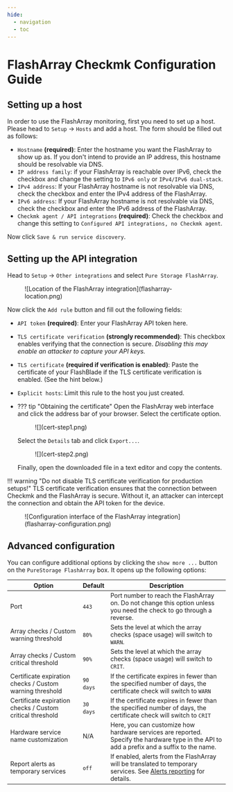 ```yaml
---
hide:
  - navigation
  - toc
---
```


# FlashArray Checkmk Configuration Guide

## Setting up a host

In order to use the FlashArray monitoring, first you need to set up a host. Please head to `Setup` &rarr; `Hosts` and
add a host. The form should be filled out as follows:

- `Hostname` **(required)**: Enter the hostname you want the FlashArray to show up as. If you don't intend to provide an
  IP address,
  this hostname should be resolvable via DNS.
- `IP address family`: if your FlashArray is reachable over IPv6, check the checkbox and change the setting
  to `IPv6 only` or `IPv4/IPv6 dual-stack`.
- `IPv4 address`: If your FlashArray hostname is not resolvable via DNS, check the checkbox and enter the IPv4 address
  of the FlashArray.
- `IPv6 address`: If your FlashArray hostname is not resolvable via DNS, check the checkbox and enter the IPv6 address
  of the FlashArray.
- `Checkmk agent / API integrations` **(required)**: Check the checkbox and change this setting
  to `Configured API integrations, no Checkmk agent`.

Now click `Save & run service discovery`.

## Setting up the API integration

Head to `Setup` &rarr; `Other integrations` and select `Pure Storage FlashArray`.

<figure markdown>
![Location of the FlashArray integration](flasharray-location.png)
</figure>

Now click the `Add rule` button and fill out the following fields:

- `API token` **(required)**: Enter your FlashArray API token here.
- `TLS certificate verification` **(strongly recommended)**: This checkbox enables verifying that the connection is secure. *Disabling this may enable an attacker to capture your API keys.*
- `TLS certificate` **(required if verification is enabled)**: Paste the certificate of your FlashBlade if the TLS certificate verification is enabled. (See the hint below.)
- `Explicit hosts`: Limit this rule to the host you just created.

- ??? tip "Obtaining the certificate"
    Open the FlashArray web interface and click the address bar of your browser. Select the certificate option.
    
    <figure markdown>
    ![](cert-step1.png)
    </figure>
    
    Select the `Details` tab and click `Export...`.
     
    <figure markdown>
    ![](cert-step2.png)
    </figure>

    Finally, open the downloaded file in a text editor and copy the contents.

!!! warning "Do not disable TLS certificate verification for production setups!"
    TLS certificate verification ensures that the connection between Checkmk and the FlashArray is secure. Without it, an attacker can intercept the connection and obtain the API token for the device.

<figure markdown>
![Configuration interface of the FlashArray integration](flasharray-configuration.png)
</figure>

## Advanced configuration

You can configure additional options by clicking the `show more ...` button on the `PureStorage FlashArray` box. It opens up the following options:

| Option                                                    | Default   | Description                                                                                                                                |
|-----------------------------------------------------------|-----------|--------------------------------------------------------------------------------------------------------------------------------------------|
| Port                                                      | `443`     | Port number to reach the FlashArray on. Do not change this option unless you need the check to go through a reverse.                       |
| Array checks / Custom warning threshold                   | `80%`     | Sets the level at which the array checks (space usage) will switch to `WARN`.                                                              |
| Array checks / Custom critical threshold                  | `90%`     | Sets the level at which the array checks (space usage) will switch to `CRIT`.                                                              |
| Certificate expiration checks / Custom warning threshold  | `90 days` | If the certificate expires in fewer than the specified number of days, the certificate check will switch to `WARN`                         |
| Certificate expiration checks / Custom critical threshold | `30 days` | If the certificate expires in fewer than the specified number of days, the certificate check will switch to `CRIT`                         |
| Hardware service name customization | N/A       | Here, you can customize how hardware services are reported. Specify the hardware type in the API to add a prefix and a suffix to the name. |
| Report alerts as temporary services                       | `off`     | If enabled, alerts from the FlashArray will be translated to temporary services. See [Alerts reporting](../alerts/index.md) for details.   |
